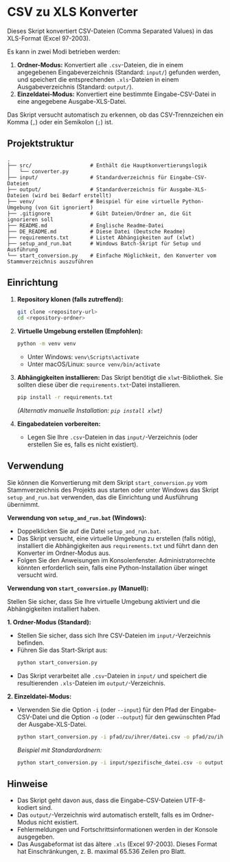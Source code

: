 # CSV zu XLS Konverter

Dieses Skript konvertiert CSV-Dateien (Comma Separated Values) in das XLS-Format (Excel 97-2003).

Es kann in zwei Modi betrieben werden:

1.  **Ordner-Modus:** Konvertiert alle `.csv`-Dateien, die in einem angegebenen Eingabeverzeichnis (Standard: `input/`) gefunden werden, und speichert die entsprechenden `.xls`-Dateien in einem Ausgabeverzeichnis (Standard: `output/`).
2.  **Einzeldatei-Modus:** Konvertiert eine bestimmte Eingabe-CSV-Datei in eine angegebene Ausgabe-XLS-Datei.

Das Skript versucht automatisch zu erkennen, ob das CSV-Trennzeichen ein Komma (`,`) oder ein Semikolon (`;`) ist.

## Projektstruktur

```
.
├── src/                   # Enthält die Hauptkonvertierungslogik
│   └── converter.py
├── input/                 # Standardverzeichnis für Eingabe-CSV-Dateien
├── output/                # Standardverzeichnis für Ausgabe-XLS-Dateien (wird bei Bedarf erstellt)
├── venv/                  # Beispiel für eine virtuelle Python-Umgebung (von Git ignoriert)
├── .gitignore             # Gibt Dateien/Ordner an, die Git ignorieren soll
├── README.md              # Englische Readme-Datei
├── DE_README.md           # Diese Datei (Deutsche Readme)
├── requirements.txt       # Listet Abhängigkeiten auf (xlwt)
├── setup_and_run.bat      # Windows Batch-Skript für Setup und Ausführung
└── start_conversion.py    # Einfache Möglichkeit, den Konverter vom Stammverzeichnis auszuführen
```

## Einrichtung

1.  **Repository klonen (falls zutreffend):**
    ```bash
    git clone <repository-url>
    cd <repository-ordner>
    ```

2.  **Virtuelle Umgebung erstellen (Empfohlen):**
    ```bash
    python -m venv venv
    ```
    *   Unter Windows: `venv\Scripts\activate`
    *   Unter macOS/Linux: `source venv/bin/activate`

3.  **Abhängigkeiten installieren:**
    Das Skript benötigt die `xlwt`-Bibliothek. Sie sollten diese über die `requirements.txt`-Datei installieren.
    ```bash
    pip install -r requirements.txt
    ```
    *(Alternativ manuelle Installation: `pip install xlwt`)*

4.  **Eingabedateien vorbereiten:**
    *   Legen Sie Ihre `.csv`-Dateien in das `input/`-Verzeichnis (oder erstellen Sie es, falls es nicht existiert).

## Verwendung

Sie können die Konvertierung mit dem Skript `start_conversion.py` vom Stammverzeichnis des Projekts aus starten oder unter Windows das Skript `setup_and_run.bat` verwenden, das die Einrichtung und Ausführung übernimmt.

**Verwendung von `setup_and_run.bat` (Windows):**

*   Doppelklicken Sie auf die Datei `setup_and_run.bat`.
*   Das Skript versucht, eine virtuelle Umgebung zu erstellen (falls nötig), installiert die Abhängigkeiten aus `requirements.txt` und führt dann den Konverter im Ordner-Modus aus.
*   Folgen Sie den Anweisungen im Konsolenfenster. Administratorrechte könnten erforderlich sein, falls eine Python-Installation über winget versucht wird.

**Verwendung von `start_conversion.py` (Manuell):**

Stellen Sie sicher, dass Sie Ihre virtuelle Umgebung aktiviert und die Abhängigkeiten installiert haben.

**1. Ordner-Modus (Standard):**

*   Stellen Sie sicher, dass sich Ihre CSV-Dateien im `input/`-Verzeichnis befinden.
*   Führen Sie das Start-Skript aus:
    ```bash
    python start_conversion.py
    ```
*   Das Skript verarbeitet alle `.csv`-Dateien in `input/` und speichert die resultierenden `.xls`-Dateien im `output/`-Verzeichnis.

**2. Einzeldatei-Modus:**

*   Verwenden Sie die Option `-i` (oder `--input`) für den Pfad der Eingabe-CSV-Datei und die Option `-o` (oder `--output`) für den gewünschten Pfad der Ausgabe-XLS-Datei.
    ```bash
    python start_conversion.py -i pfad/zu/ihrer/datei.csv -o pfad/zu/ihrer/ausgabe.xls
    ```
    *Beispiel mit Standardordnern:*
    ```bash
    python start_conversion.py -i input/spezifische_datei.csv -o output/konvertierte_spezifische_datei.xls
    ```

## Hinweise

*   Das Skript geht davon aus, dass die Eingabe-CSV-Dateien UTF-8-kodiert sind.
*   Das `output/`-Verzeichnis wird automatisch erstellt, falls es im Ordner-Modus nicht existiert.
*   Fehlermeldungen und Fortschrittsinformationen werden in der Konsole ausgegeben.
*   Das Ausgabeformat ist das ältere `.xls` (Excel 97-2003). Dieses Format hat Einschränkungen, z. B. maximal 65.536 Zeilen pro Blatt.
